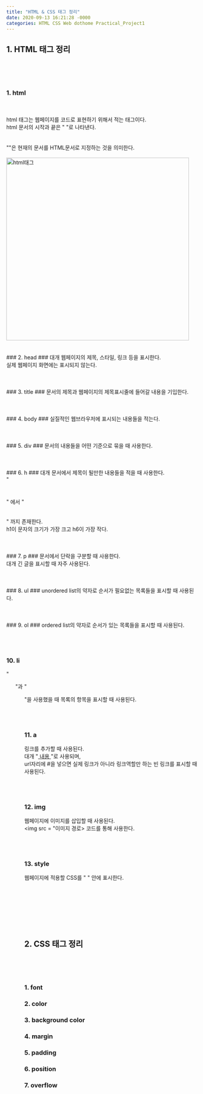 ```yaml
---
title: "HTML & CSS 태그 정리"
date: 2020-09-13 16:21:28 -0000
categories: HTML CSS Web dothome Practical_Project1
---
```






## 1. HTML 태그 정리 ##
<br>
<br>
<br>

### 1. html ###
<br>
<br>
html 태그는 웹페이지를 코드로 표현하기 위해서 적는 태그이다.<br>
html 문서의 시작과 끝은 "<html> </html>"로 나타낸다.<br>
<br>
<br>
"<!DOCTYPE html>"은 현재의 문서를 HTML문서로 지정하는 것을 의미한다.
<br>
<br>
<img width="482" alt="html태그" src="https://user-images.githubusercontent.com/62292136/93014131-562a0180-f5e9-11ea-8190-87ab8c3e5df8.PNG">
<br>
<br>
<br>
### 2. head ###
대개 웹페이지의 제목, 스타일, 링크 등을 표시한다.<br>
실제 웹페이지 화면에는 표시되지 않는다.<br>
<br>
<br>
<br>
### 3. title ###
문서의 제목과 웹페이지의 제목표시줄에 들어갈 내용을 기입한다.<br>
<br>
<br>
<br>
### 4. body ###
실질적인 웹브라우저에 표시되는 내용들을 적는다.<br>
<br>
<br>
<br>
### 5. div ###
문서의 내용들을 어떤 기준으로 묶을 때 사용한다.<br>
<br>
<br>
<br>
### 6. h ###
대개 문서에서 제목이 될만한 내용들을 적을 때 사용한다.<br>
"<h1> </h1>" 에서 "<h6> </h6>" 까지 존재한다.<br>
h1이 문자의 크기가 가장 크고 h6이 가장 작다.<br>
<br>
<br>
<br>
### 7. p ###
문서에서 단락을 구분할 때 사용한다.<br>
대개 긴 글을 표시할 때 자주 사용된다.<br>
<br>
<br>
<br>
### 8. ul ###
unordered list의 약자로 순서가 필요없는 목록들을 표시할 때 사용된다.<br>
<br>
<br>
<br>
### 9. ol ###
ordered list의 약자로 순서가 있는 목록들을 표시할 때 사용된다.<br>
<br>
<br>
<br>

### 10. li ###
"<ul>"과 "<ol>"을 사용했을 때 목록의 항목을 표시할 때 사용된다.<br>
<br>
<br>
<br>

### 11. a ###
링크를 추가할 때 사용된다.<br>
대개 "<a href = "URL"> 내용 </a>"로 사용되며, <br>
url자리에 #을 넣으면 실제 링크가 아니라 링크역할만 하는 빈 링크를 표시할 때 사용된다.<br>
<br>
<br>
<br>

### 12. img ###
웹페이지에 이미지를 삽입할 때 사용된다.<br>
 &lt;img src = "이미지 경로&gt; 코드를 통해 사용한다.<br>
<br>
<br>
<br>
### 13. style ###
웹페이지에 적용할 CSS를 "<head> </head>" 안에 표시한다.<br>
<br>
<br>
<br>
<br>
<br>
<br>
<br>
## 2. CSS 태그 정리 ##
<br>
<br>
<br>

### 1. font ###
### 2. color ###
### 3. background color ###
### 4. margin ###
### 5. padding ###
### 6. position ###
### 7. overflow ###

